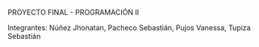 PROYECTO FINAL - PROGRAMACIÓN II

Integrantes: Núñez Jhonatan, Pacheco Sebastián, Pujos Vanessa, Tupiza Sebastián

